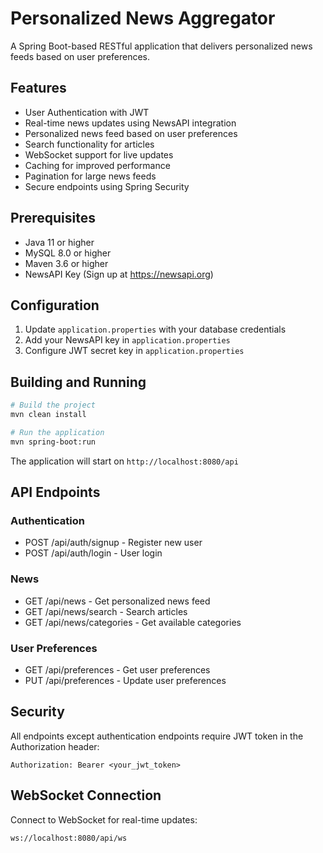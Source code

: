 # Personalized News Aggregator

A Spring Boot-based RESTful application that delivers personalized news feeds based on user preferences.

## Features

- User Authentication with JWT
- Real-time news updates using NewsAPI integration
- Personalized news feed based on user preferences
- Search functionality for articles
- WebSocket support for live updates
- Caching for improved performance
- Pagination for large news feeds
- Secure endpoints using Spring Security

## Prerequisites

- Java 11 or higher
- MySQL 8.0 or higher
- Maven 3.6 or higher
- NewsAPI Key (Sign up at https://newsapi.org)

## Configuration

1. Update `application.properties` with your database credentials
2. Add your NewsAPI key in `application.properties`
3. Configure JWT secret key in `application.properties`

## Building and Running

```bash
# Build the project
mvn clean install

# Run the application
mvn spring-boot:run
```

The application will start on `http://localhost:8080/api`

## API Endpoints

### Authentication
- POST /api/auth/signup - Register new user
- POST /api/auth/login - User login

### News
- GET /api/news - Get personalized news feed
- GET /api/news/search - Search articles
- GET /api/news/categories - Get available categories

### User Preferences
- GET /api/preferences - Get user preferences
- PUT /api/preferences - Update user preferences

## Security

All endpoints except authentication endpoints require JWT token in the Authorization header:
```
Authorization: Bearer <your_jwt_token>
```

## WebSocket Connection

Connect to WebSocket for real-time updates:
```
ws://localhost:8080/api/ws
```
